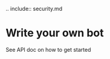 .. include:: security.md

Write your own bot
==============================

See API doc on how to get started 
